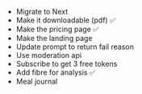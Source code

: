
- Migrate to Next
- Make it downloadable (pdf) ✅
- Make the pricing page ✅
- Make the landing page
- Update prompt to return fail reason
- Use moderation api
- Subscribe to get 3 free tokens
- Add fibre for analysis ✅
- Meal journal
